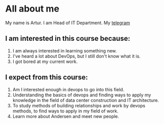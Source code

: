 # All about me
My name is Artur. I am Head of IT Department.
My [telegram](https://t.me/Xarakiri)

## I am interested in this course because:
1. I am always interested in learning something new.
2. I've heard a lot about DevOps, but I still don't know what it is.
3. I got bored at my current work.

## I expect from this course:
1. Am I interested enough in devops to go into this field.
2. Understanding the basics of devops and finding ways to apply my knowledge in the field of data center construction and IT architecture.
3. To study methods of building relationships and work by devops methods, to find ways to apply in my field of work.
4. Learn more about Andersen and meet new people.
